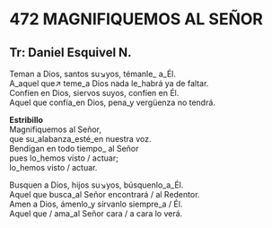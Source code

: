 # 472 MAGNIFIQUEMOS AL SEÑOR

## Tr: Daniel Esquivel N.

Teman a Dios, santos su↘yos, témanle_ a_Él.  
A_aquel que↗ teme_a Dios nada le_habrá ya de faltar.  
Confíen en Dios, siervos suyos, confíen en Él.  
Aquel que confía_en Dios, pena_y vergüenza no tendrá.  

**Estribillo**  
Magnifiquemos al Señor,  
que su_alabanza_esté_en nuestra voz.  
Bendigan en todo tiempo_ al Señor  
pues lo_hemos visto / actuar;  
lo_hemos visto / actuar.  

Busquen a Dios, hijos su↘yos, búsquenlo_a_Él.  
Aquel que busca_al Señor encontrará / al Redentor.  
Amen a Dios, ámenlo_y sírvanlo siempre_a / Él.  
Aquel que / ama_al Señor cara / a cara lo verá.  

